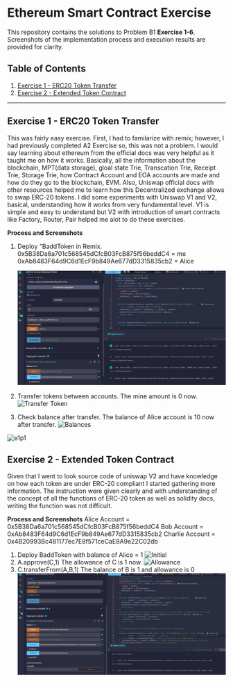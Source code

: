 # Ethereum Smart Contract Exercise
This repository contains the solutions to Problem B1 **Exercise 1-6**.
Screenshots of the implementation process and execution results are provided for clarity.

## Table of Contents
1. [Exercise 1 - ERC20 Token Transfer](#exercise-1-erc20-token-transfer)
2. [Exercise 2 - Extended Token Contract](#exercise-2-extended-token-contract)

---

## Exercise 1 - ERC20 Token Transfer
This was fairly easy exercise. First, I had to familarize with remix; however, I had previously completed A2 Exercise so, this was not a problem.
I would say learning about ethereum from the official docs was very helpful as it taught me on how it works. Basically, all the information about the
blockchain, MPT(data storage), gloal state Trie, Transcation Trie, Receipt Trie, Storage Trie, how Contract Account and EOA accounts are made and how do they go to the blockchain, EVM.
Also, Uniswap official docs with other resources helped me to learn how this Decentralized exchange allows to swap ERC-20 tokens.
I did some experiments with Uniswap V1 and V2, basical, understanding how it works from very fundamental level.
V1 is simple and easy to understand but V2 with introduction of smart contracts like Factory, Router, Pair helped me alot to do these exercises.

**Process and Screenshots**

1. Deploy "BaddToken in Remix.
    0x5B38Da6a701c568545dCfcB03FcB875f56beddC4 = me
    0xAb8483F64d9C6d1EcF9b849Ae677dD3315835cb2 = Alice

   ![Deploy Token](screenshots/e1p1.png)
2. Transfer tokens between accounts.
    The mine amount is 0 now.
   ![Transfer Token](screenshots/e1p2.png)
3. Check balance after transfer.
    The balance of Alice account is 10 now after transfer.
  ![Balances](screenshots/e1p3.png)
<img width="1514" height="830" alt="e1p1" src="https://github.com/user-attachments/assets/e21ae211-97f1-4585-91dc-ef907ce6427a" />



## Exercise 2 - Extended Token Contract

Given that I went to look source code of uniswap V2 and have knowledge on how each token  are under ERC-20 compliant I started gathering more information.
The instruction were given clearly and with understanding of the concept of all the functions of ERC-20 token as well as solidity docs, writing the function was
not difficult.

**Process and Screenshots**
Alice Account = 0x5B38Da6a701c568545dCfcB03FcB875f56beddC4
Bob Account = 0xAb8483F64d9C6d1EcF9b849Ae677dD3315835cb2
Charlie Account = 0x4B20993Bc481177ec7E8f571ceCaE8A9e22C02db

1. Deploy BaddToken with balance of Alice = 1
    ![Initial](screenshots/e2p1.png)
2. A.approve(C,1)
    The allowance of C is 1 now.
    ![Allowance](screenshots/e2p2.png)
3. C.transferFrom(A,B,1)
    The balance of B is 1 and allowance is 0
    ![TransferFrom](screenshots/e2p3.png?raw=true)









